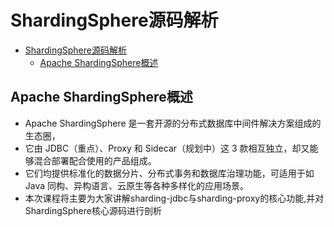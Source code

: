 # ShardingSphere源码解析

- [ShardingSphere源码解析](#shardingsphere源码解析)
  - [Apache ShardingSphere概述](#apache-shardingsphere概述)

## Apache ShardingSphere概述

- Apache ShardingSphere 是一套开源的分布式数据库中间件解决方案组成的生态圈，
- 它由 JDBC（重点）、Proxy 和 Sidecar（规划中）这 3 款相互独立，却又能够混合部署配合使用的产品组成。
- 它们均提供标准化的数据分片、分布式事务和数据库治理功能，可适用于如 Java 同构、异构语言、云原生等各种多样化的应用场景。
- 本次课程将主要为大家讲解sharding-jdbc与sharding-proxy的核心功能,并对ShardingSphere核心源码进行剖析
